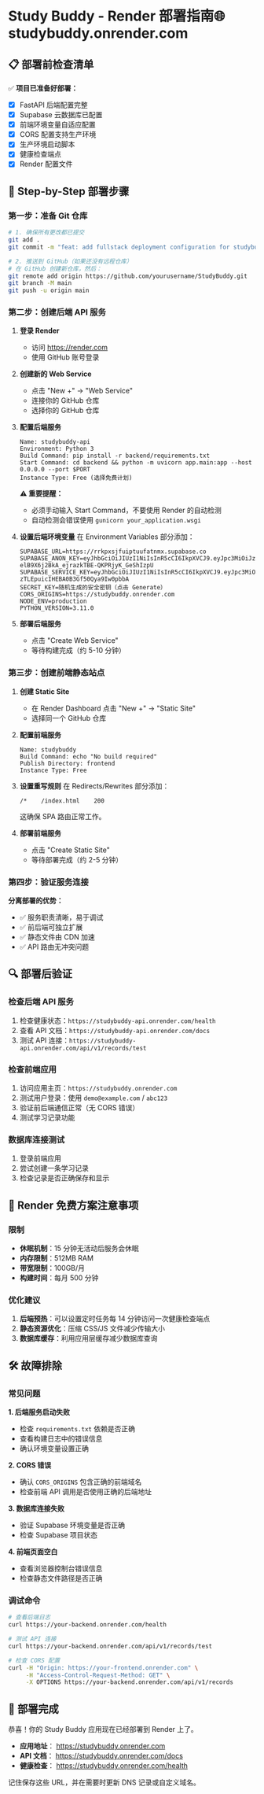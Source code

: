 # Study Buddy - Render 部署指南🌐 studybuddy.onrender.com

## 📋 部署前检查清单

✅ **项目已准备好部署：**
- [x] FastAPI 后端配置完整
- [x] Supabase 云数据库已配置
- [x] 前端环境变量自适应配置
- [x] CORS 配置支持生产环境
- [x] 生产环境启动脚本
- [x] 健康检查端点
- [x] Render 配置文件

## 🚀 Step-by-Step 部署步骤

### 第一步：准备 Git 仓库
```bash
# 1. 确保所有更改都已提交
git add .
git commit -m "feat: add fullstack deployment configuration for studybuddy.onrender.com"

# 2. 推送到 GitHub（如果还没有远程仓库）
# 在 GitHub 创建新仓库，然后：
git remote add origin https://github.com/yourusername/StudyBuddy.git
git branch -M main
git push -u origin main
```

### 第二步：创建后端 API 服务

1. **登录 Render**
   - 访问 https://render.com
   - 使用 GitHub 账号登录

2. **创建新的 Web Service**
   - 点击 "New +" → "Web Service"
   - 连接你的 GitHub 仓库
   - 选择你的 GitHub 仓库

3. **配置后端服务**
   ```
   Name: studybuddy-api
   Environment: Python 3
   Build Command: pip install -r backend/requirements.txt
   Start Command: cd backend && python -m uvicorn app.main:app --host 0.0.0.0 --port $PORT
   Instance Type: Free (选择免费计划)
   ```
   
   **⚠️ 重要提醒：**
   - 必须手动输入 Start Command，不要使用 Render 的自动检测
   - 自动检测会错误使用 `gunicorn your_application.wsgi`

4. **设置后端环境变量**
   在 Environment Variables 部分添加：
   ```
   SUPABASE_URL=https://rrkpxsjfuiptuufatnmx.supabase.co
   SUPABASE_ANON_KEY=eyJhbGciOiJIUzI1NiIsInR5cCI6IkpXVCJ9.eyJpc3MiOiJzdXBhYmFzZSIsInJlZiI6InJya3B4c2pmdWlwdHV1ZmF0bm14Iiwicm9sZSI6ImFub24iLCJpYXQiOjE3NTYwNDUzMjAsImV4cCI6MjA3MTYyMTMyMH0.x5TP-elB9X6j2BkA_ejrazkTBE-QKPRjyK_GeShIzpU
   SUPABASE_SERVICE_KEY=eyJhbGciOiJIUzI1NiIsInR5cCI6IkpXVCJ9.eyJpc3MiOiJzdXBhYmFzZSIsInJlZiI6InJya3B4c2pmdWlwdHV1ZmF0bm14Iiwicm9sZSI6InNlcnZpY2Vfcm9sZSIsImlhdCI6MTc1NjA0NTMyMCwiZXhwIjoyMDcxNjIxMzIwfQ.ysbr7C4Pl8E-zTLEpuicIHEBA0B3Gf50Qya9Iw0pbbA
   SECRET_KEY=随机生成的安全密钥（点击 Generate）
   CORS_ORIGINS=https://studybuddy.onrender.com
   NODE_ENV=production
   PYTHON_VERSION=3.11.0
   ```

5. **部署后端服务**
   - 点击 "Create Web Service"
   - 等待构建完成（约 5-10 分钟）

### 第三步：创建前端静态站点

1. **创建 Static Site**
   - 在 Render Dashboard 点击 "New +" → "Static Site"
   - 选择同一个 GitHub 仓库

2. **配置前端服务**
   ```
   Name: studybuddy
   Build Command: echo "No build required"
   Publish Directory: frontend
   Instance Type: Free
   ```

3. **设置重写规则**
   在 Redirects/Rewrites 部分添加：
   ```
   /*    /index.html    200
   ```
   这确保 SPA 路由正常工作。

4. **部署前端服务**
   - 点击 "Create Static Site"
   - 等待部署完成（约 2-5 分钟）

### 第四步：验证服务连接

**分离部署的优势：**
- ✅ 服务职责清晰，易于调试
- ✅ 前后端可独立扩展
- ✅ 静态文件由 CDN 加速
- ✅ API 路由无冲突问题

## 🔍 部署后验证

### 检查后端 API 服务
1. 检查健康状态：`https://studybuddy-api.onrender.com/health`
2. 查看 API 文档：`https://studybuddy-api.onrender.com/docs`
3. 测试 API 连接：`https://studybuddy-api.onrender.com/api/v1/records/test`

### 检查前端应用
1. 访问应用主页：`https://studybuddy.onrender.com`
2. 测试用户登录：使用 `demo@example.com` / `abc123`
3. 验证前后端通信正常（无 CORS 错误）
4. 测试学习记录功能

### 数据库连接测试
1. 登录前端应用
2. 尝试创建一条学习记录
3. 检查记录是否正确保存和显示

## 📝 Render 免费方案注意事项

### 限制
- **休眠机制**：15 分钟无活动后服务会休眠
- **内存限制**：512MB RAM
- **带宽限制**：100GB/月
- **构建时间**：每月 500 分钟

### 优化建议
1. **后端预热**：可以设置定时任务每 14 分钟访问一次健康检查端点
2. **静态资源优化**：压缩 CSS/JS 文件减少传输大小
3. **数据库缓存**：利用应用层缓存减少数据库查询

## 🛠️ 故障排除

### 常见问题

**1. 后端服务启动失败**
- 检查 `requirements.txt` 依赖是否正确
- 查看构建日志中的错误信息
- 确认环境变量设置正确

**2. CORS 错误**
- 确认 `CORS_ORIGINS` 包含正确的前端域名
- 检查前端 API 调用是否使用正确的后端地址

**3. 数据库连接失败**
- 验证 Supabase 环境变量是否正确
- 检查 Supabase 项目状态

**4. 前端页面空白**
- 查看浏览器控制台错误信息
- 检查静态文件路径是否正确

### 调试命令
```bash
# 查看后端日志
curl https://your-backend.onrender.com/health

# 测试 API 连接
curl https://your-backend.onrender.com/api/v1/records/test

# 检查 CORS 配置
curl -H "Origin: https://your-frontend.onrender.com" \
     -H "Access-Control-Request-Method: GET" \
     -X OPTIONS https://your-backend.onrender.com/api/v1/records
```

## 🎉 部署完成

恭喜！你的 Study Buddy 应用现在已经部署到 Render 上了。

- **应用地址**： https://studybuddy.onrender.com
- **API 文档**： https://studybuddy.onrender.com/docs
- **健康检查**： https://studybuddy.onrender.com/health

记住保存这些 URL，并在需要时更新 DNS 记录或自定义域名。